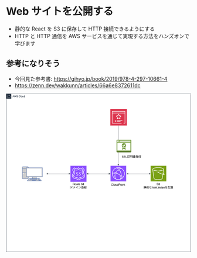 # Web サイトを公開する

- 静的な React を S3 に保存して HTTP 接続できるようにする
- HTTP と HTTP 通信を AWS サービスを通じて実現する方法をハンズオンで学びます

## 参考になりそう

- 今回見た参考書: https://gihyo.jp/book/2019/978-4-297-10661-4
- https://zenn.dev/wakkunn/articles/66a6e8372611dc

<img src="publish-static-web-site.drawio.png" />
